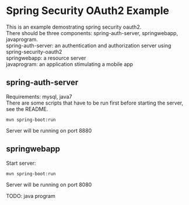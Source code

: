 # Spring Security OAuth2 Example

This is an example demostrating spring security oauth2.  
There should be three components: spring-auth-server, springwebapp, javaprogram.  
spring-auth-server: an authentication and authorization server using spring-security-oauth2  
springwebapp: a resource server  
javaprogram: an application stimulating a mobile app  

## spring-auth-server

Requirements: mysql, java7  
There are some scripts that have to be run first before starting the server, see the README.
```
mvn spring-boot:run
```
Server will be running on port 8880

## springwebapp

Start server:
```
mvn spring-boot:run
```
Server will be running on port 8080

TODO: java program